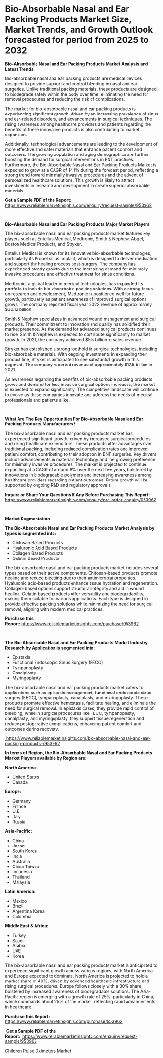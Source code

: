 <p><h1>Bio-Absorbable Nasal and Ear Packing Products Market Size, Market Trends, and Growth Outlook forecasted for period from 2025 to 2032</h1></p><p><strong>Bio-Absorbable Nasal and Ear Packing Products Market Analysis and Latest Trends</strong></p>
<p><p>Bio-absorbable nasal and ear packing products are medical devices designed to provide support and control bleeding in nasal and ear surgeries. Unlike traditional packing materials, these products are designed to biodegrade safely within the body over time, eliminating the need for removal procedures and reducing the risk of complications.</p><p>The market for bio-absorbable nasal and ear packing products is experiencing significant growth, driven by an increasing prevalence of sinus and ear-related disorders, and advancements in surgical techniques. The rising awareness among healthcare providers and patients regarding the benefits of these innovative products is also contributing to market expansion. </p><p>Additionally, technological advancements are leading to the development of more effective and safer materials that enhance patient comfort and outcomes. The growing population and aging demographics are further boosting the demand for surgical interventions in ENT practices. Furthermore, the Bio-Absorbable Nasal and Ear Packing Products Market is expected to grow at a CAGR of 14.1% during the forecast period, reflecting a strong trend toward minimally invasive procedures and the advent of personalized healthcare solutions. This growth is likely to attract investments in research and development to create superior absorbable materials.</p></p>
<p><strong>Get a Sample PDF of the Report:&nbsp;</strong> <a href="https://www.reliablemarketinsights.com/enquiry/request-sample/953962?utm_campaign=3122&utm_medium=2&utm_source=Github&utm_content=ia&utm_term=04032025&utm_id=bio-absorbable-nasal-and-ear-packing-products">https://www.reliablemarketinsights.com/enquiry/request-sample/953962</a></p>
<p>&nbsp;</p>
<p><strong>Bio-Absorbable Nasal and Ear Packing Products Major Market Players</strong></p>
<p><p>The bio-absorbable nasal and ear packing products market features key players such as Entellus Medical, Medtronic, Smith & Nephew, Abgel, Boston Medical Products, and Stryker. </p><p>Entellus Medical is known for its innovative bio-absorbable technologies, particularly its Propel sinus implant, which is designed to deliver medication and support the healing process post-surgery. The company has experienced steady growth due to the increasing demand for minimally invasive procedures and effective treatment for sinus conditions.</p><p>Medtronic, a global leader in medical technologies, has expanded its portfolio to include bio-absorbable packing solutions. With a strong focus on research and development, Medtronic is positioned well for future growth, particularly as patient awareness of improved surgical options grows. The company reported fiscal year 2022 revenue of approximately $30.12 billion.</p><p>Smith & Nephew specializes in advanced wound management and surgical products. Their commitment to innovation and quality has solidified their market presence. As the demand for advanced surgical products continues to rise, Smith & Nephew is expected to contribute significantly to market growth. In 2021, the company achieved $5.5 billion in sales revenue.</p><p>Stryker has established a strong foothold in surgical technologies, including bio-absorbable materials. With ongoing investments in expanding their product line, Stryker is anticipated to see substantial growth in this segment. The company reported revenue of approximately $17.5 billion in 2021.</p><p>As awareness regarding the benefits of bio-absorbable packing products grows and demand for less invasive surgical options increases, the market is expected to expand significantly. The competitive landscape will continue to evolve as these companies innovate and address the needs of medical professionals and patients alike.</p></p>
<p>&nbsp;</p>
<p><strong>What Are The Key Opportunities For Bio-Absorbable Nasal and Ear Packing Products Manufacturers?</strong></p>
<p><p>The bio-absorbable nasal and ear packing products market has experienced significant growth, driven by increased surgical procedures and rising healthcare expenditure. These products offer advantages over traditional packing, including reduced complication rates and improved patient comfort, contributing to their adoption in ENT surgeries. Key drivers include advancements in materials technology and the growing preference for minimally invasive procedures. The market is projected to continue expanding at a CAGR of around 8% over the next five years, bolstered by innovations in biodegradable polymers and increasing awareness among healthcare providers regarding patient outcomes. Future growth will be supported by ongoing R&D and regulatory approvals.</p></p>
<p><strong>Inquire or Share Your Questions If Any Before Purchasing This Report:</strong> <a href="https://www.reliablemarketinsights.com/enquiry/pre-order-enquiry/953962?utm_campaign=3122&utm_medium=2&utm_source=Github&utm_content=ia&utm_term=04032025&utm_id=bio-absorbable-nasal-and-ear-packing-products">https://www.reliablemarketinsights.com/enquiry/pre-order-enquiry/953962</a></p>
<p>&nbsp;</p>
<p><strong>Market Segmentation</strong></p>
<p><strong>The Bio-Absorbable Nasal and Ear Packing Products Market Analysis by types is segmented into:</strong></p>
<p><ul><li>Chitosan Based Products</li><li>Hyaluronic Acid Based Products</li><li>Collagen Based Products</li><li>Gelatin Based Products</li></ul></p>
<p><p>The bio-absorbable nasal and ear packing products market includes several types based on their active components. Chitosan-based products promote healing and reduce bleeding due to their antimicrobial properties. Hyaluronic acid-based products enhance tissue hydration and regeneration. Collagen-based options support structural integrity and aid in wound healing. Gelatin-based products offer versatility and biodegradability, making them suitable for various applications. Each type is designed to provide effective packing solutions while minimizing the need for surgical removal, aligning with modern medical practices.</p></p>
<p><strong>Purchase this Report:&nbsp;</strong><a href="https://www.reliablemarketinsights.com/purchase/953962?utm_campaign=3122&utm_medium=2&utm_source=Github&utm_content=ia&utm_term=04032025&utm_id=bio-absorbable-nasal-and-ear-packing-products">https://www.reliablemarketinsights.com/purchase/953962</a></p>
<p>&nbsp;</p>
<p><strong>The Bio-Absorbable Nasal and Ear Packing Products Market Industry Research by Application is segmented into:</strong></p>
<p><ul><li>Epistaxis</li><li>Functional Endoscopic Sinus Surgery (FECC)</li><li>Tympanoplasty</li><li>Canalplasty</li><li>Myringoplasty</li></ul></p>
<p><p>The bio-absorbable nasal and ear packing products market caters to applications such as epistaxis management, functional endoscopic sinus surgery (FECC), tympanoplasty, canalplasty, and myringoplasty. These products promote effective hemostasis, facilitate healing, and eliminate the need for surgical removal. In epistaxis cases, they provide rapid control of bleeding, while in surgical procedures like FECC, tympanoplasty, canalplasty, and myringoplasty, they support tissue regeneration and reduce postoperative complications, enhancing patient comfort and outcomes during recovery.</p></p>
<p><a href="https://www.reliablemarketinsights.com/bio-absorbable-nasal-and-ear-packing-products-r953962?utm_campaign=3122&utm_medium=2&utm_source=Github&utm_content=ia&utm_term=04032025&utm_id=bio-absorbable-nasal-and-ear-packing-products">&nbsp;https://www.reliablemarketinsights.com/bio-absorbable-nasal-and-ear-packing-products-r953962</a></p>
<p><strong>In terms of Region, the Bio-Absorbable Nasal and Ear Packing Products Market Players available by Region are:</strong></p>
<p>
    <p> <strong> North America: </strong>
        <ul>
            <li>United States</li>
            <li>Canada</li>
        </ul>
        </p> 
    <p> <strong> Europe: </strong>
        <ul>
            <li>Germany</li>
            <li>France</li>
            <li>U.K.</li>
            <li>Italy</li>
            <li>Russia</li>
        </ul>
        </p> 
    <p> <strong> Asia-Pacific: </strong>
        <ul>
            <li>China</li>
            <li>Japan</li>
            <li>South Korea</li>
            <li>India</li>
            <li>Australia</li>
            <li>China Taiwan</li>
            <li>Indonesia</li>
            <li>Thailand</li>
            <li>Malaysia</li>
        </ul>
        </p> 
    <p> <strong> Latin America: </strong>
        <ul>
            <li>Mexico</li>
            <li>Brazil</li>
            <li>Argentina Korea</li>
            <li>Colombia</li>
        </ul>
        </p> 
    <p> <strong> Middle East & Africa: </strong>
        <ul>
            <li>Turkey</li>
            <li>Saudi</li>
            <li>Arabia</li>
            <li>UAE</li>
            <li>Korea</li>
        </ul>
    </p>
    </p>
<p><p>The bio-absorbable nasal and ear packing products market is anticipated to experience significant growth across various regions, with North America and Europe expected to dominate. North America is projected to hold a market share of 40%, driven by advanced healthcare infrastructure and rising surgical procedures. Europe follows closely with a 30% share, bolstered by increased awareness of biodegradable solutions. The Asia-Pacific region is emerging with a growth rate of 25%, particularly in China, which commands about 25% of the market, reflecting rapid advancements in healthcare.</p></p>
<p><strong>Purchase this Report: </strong><a href="https://www.reliablemarketinsights.com/purchase/953962?utm_campaign=3122&utm_medium=2&utm_source=Github&utm_content=ia&utm_term=04032025&utm_id=bio-absorbable-nasal-and-ear-packing-products">https://www.reliablemarketinsights.com/purchase/953962</a></p>
<p>&nbsp;<strong>Get a Sample PDF of the Report:&nbsp;&nbsp;</strong><a href="https://www.reliablemarketinsights.com/enquiry/request-sample/953962?utm_campaign=3122&utm_medium=2&utm_source=Github&utm_content=ia&utm_term=04032025&utm_id=bio-absorbable-nasal-and-ear-packing-products">https://www.reliablemarketinsights.com/enquiry/request-sample/953962</a></p>
<p><strong></strong></p>
<p><p><a href="https://github.com/salodipura00/Market-Research-Report-List-1/blob/main/children-pulse-oximeters-market.md?utm_campaign=3122&utm_medium=2&utm_source=Github&utm_content=ia&utm_term=04032025&utm_id=bio-absorbable-nasal-and-ear-packing-products">Children Pulse Oximeters Market</a></p></p>